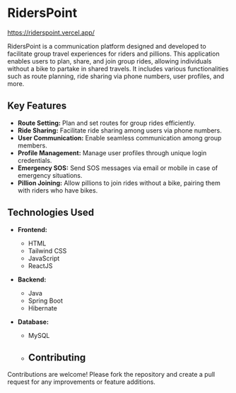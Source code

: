 # RidersPoint
https://riderspoint.vercel.app/

RidersPoint is a communication platform designed and developed to facilitate group travel experiences for riders and pillions. This application enables users to plan, share, and join group rides, allowing individuals without a bike to partake in shared travels. It includes various functionalities such as route planning, ride sharing via phone numbers, user profiles, and more.

## Key Features

- **Route Setting:** Plan and set routes for group rides efficiently.
- **Ride Sharing:** Facilitate ride sharing among users via phone numbers.
- **User Communication:** Enable seamless communication among group members.
- **Profile Management:** Manage user profiles through unique login credentials.
- **Emergency SOS:** Send SOS messages via email or mobile in case of emergency situations.
- **Pillion Joining:** Allow pillions to join rides without a bike, pairing them with riders who have bikes.

## Technologies Used

- **Frontend:**
  - HTML
  - Tailwind CSS
  - JavaScript
  - ReactJS

- **Backend:**
  - Java
  - Spring Boot
  - Hibernate

- **Database:**
  - MySQL
 
  - ## Contributing

Contributions are welcome! Please fork the repository and create a pull request for any improvements or feature additions.
